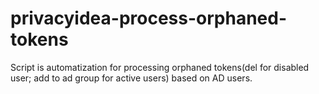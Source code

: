 # privacyidea-process-orphaned-tokens
Script is automatization for processing orphaned tokens(del for disabled user; add to ad group for active users) based on AD users.
